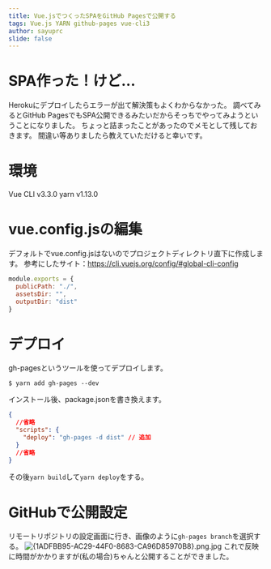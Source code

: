 ```yaml
---
title: Vue.jsでつくったSPAをGitHub Pagesで公開する
tags: Vue.js YARN github-pages vue-cli3
author: sayuprc
slide: false
---
```

# SPA作った！けど…
Herokuにデプロイしたらエラーが出て解決策もよくわからなかった。
調べてみるとGitHub PagesでもSPA公開できるみたいだからそっちでやってみようということになりました。
ちょっと詰まったことがあったのでメモとして残しておきます。
間違い等ありましたら教えていただけると幸いです。

# 環境
Vue CLI v3.3.0
yarn v1.13.0

# vue.config.jsの編集
デフォルトでvue.config.jsはないのでプロジェクトディレクトリ直下に作成します。
参考にしたサイト：https://cli.vuejs.org/config/#global-cli-config

```vue.config.js
module.exports = {
  publicPath: "./",
  assetsDir: "",
  outputDir: "dist"
}
```

# デプロイ
gh-pagesというツールを使ってデプロイします。

```
$ yarn add gh-pages --dev
```

インストール後、package.jsonを書き換えます。

```package.json
{
  //省略
  "scripts": {
    "deploy": "gh-pages -d dist" // 追加
  }
  //省略
}
```
その後`yarn build`して`yarn deploy`をする。

# GitHubで公開設定
リモートリポジトリの設定画面に行き、画像のように`gh-pages branch`を選択する。
![{1ADFBB95-AC29-44F0-8683-CA96D85970B8}.png.jpg](https://qiita-image-store.s3.amazonaws.com/0/271796/ff5baba5-a14e-5791-a6fe-643e8af18004.jpeg)
これで反映に時間がかかりますが(私の場合)ちゃんと公開することができました。
